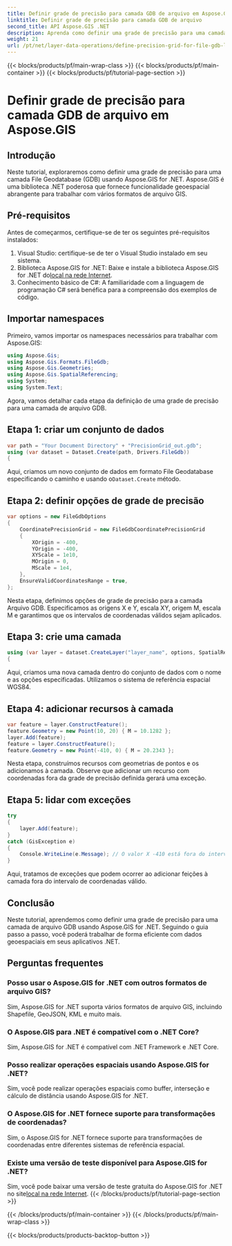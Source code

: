 ```yaml
---
title: Definir grade de precisão para camada GDB de arquivo em Aspose.GIS
linktitle: Definir grade de precisão para camada GDB de arquivo
second_title: API Aspose.GIS .NET
description: Aprenda como definir uma grade de precisão para uma camada File GDB usando Aspose.GIS for .NET. Siga nosso tutorial passo a passo.
weight: 21
url: /pt/net/layer-data-operations/define-precision-grid-for-file-gdb-layer/
---
```


{{< blocks/products/pf/main-wrap-class >}}
{{< blocks/products/pf/main-container >}}
{{< blocks/products/pf/tutorial-page-section >}}

# Definir grade de precisão para camada GDB de arquivo em Aspose.GIS

## Introdução
Neste tutorial, exploraremos como definir uma grade de precisão para uma camada File Geodatabase (GDB) usando Aspose.GIS for .NET. Aspose.GIS é uma biblioteca .NET poderosa que fornece funcionalidade geoespacial abrangente para trabalhar com vários formatos de arquivo GIS.
## Pré-requisitos
Antes de começarmos, certifique-se de ter os seguintes pré-requisitos instalados:
1. Visual Studio: certifique-se de ter o Visual Studio instalado em seu sistema.
2.  Biblioteca Aspose.GIS for .NET: Baixe e instale a biblioteca Aspose.GIS for .NET do[local na rede Internet](https://releases.aspose.com/gis/net/).
3. Conhecimento básico de C#: A familiaridade com a linguagem de programação C# será benéfica para a compreensão dos exemplos de código.
## Importar namespaces
Primeiro, vamos importar os namespaces necessários para trabalhar com Aspose.GIS:
```csharp
using Aspose.Gis;
using Aspose.Gis.Formats.FileGdb;
using Aspose.Gis.Geometries;
using Aspose.Gis.SpatialReferencing;
using System;
using System.Text;
```
Agora, vamos detalhar cada etapa da definição de uma grade de precisão para uma camada de arquivo GDB.
## Etapa 1: criar um conjunto de dados
```csharp
var path = "Your Document Directory" + "PrecisionGrid_out.gdb";
using (var dataset = Dataset.Create(path, Drivers.FileGdb))
{
```
 Aqui, criamos um novo conjunto de dados em formato File Geodatabase especificando o caminho e usando o`Dataset.Create` método.
## Etapa 2: definir opções de grade de precisão
```csharp
var options = new FileGdbOptions
{
    CoordinatePrecisionGrid = new FileGdbCoordinatePrecisionGrid
    {
        XOrigin = -400,
        YOrigin = -400,
        XYScale = 1e10,
        MOrigin = 0,
        MScale = 1e4,
    },
    EnsureValidCoordinatesRange = true,
};
```
Nesta etapa, definimos opções de grade de precisão para a camada Arquivo GDB. Especificamos as origens X e Y, escala XY, origem M, escala M e garantimos que os intervalos de coordenadas válidos sejam aplicados.
## Etapa 3: crie uma camada
```csharp
using (var layer = dataset.CreateLayer("layer_name", options, SpatialReferenceSystem.Wgs84))
{
```
Aqui, criamos uma nova camada dentro do conjunto de dados com o nome e as opções especificadas. Utilizamos o sistema de referência espacial WGS84.
## Etapa 4: adicionar recursos à camada
```csharp
var feature = layer.ConstructFeature();
feature.Geometry = new Point(10, 20) { M = 10.1282 };
layer.Add(feature);
feature = layer.ConstructFeature();
feature.Geometry = new Point(-410, 0) { M = 20.2343 };
```
Nesta etapa, construímos recursos com geometrias de pontos e os adicionamos à camada. Observe que adicionar um recurso com coordenadas fora da grade de precisão definida gerará uma exceção.
## Etapa 5: lidar com exceções
```csharp
try
{
    layer.Add(feature);
}
catch (GisException e)
{
    Console.WriteLine(e.Message); // O valor X -410 está fora do intervalo válido.
}
```
Aqui, tratamos de exceções que podem ocorrer ao adicionar feições à camada fora do intervalo de coordenadas válido.
## Conclusão
Neste tutorial, aprendemos como definir uma grade de precisão para uma camada de arquivo GDB usando Aspose.GIS for .NET. Seguindo o guia passo a passo, você poderá trabalhar de forma eficiente com dados geoespaciais em seus aplicativos .NET.
## Perguntas frequentes
### Posso usar o Aspose.GIS for .NET com outros formatos de arquivo GIS?
Sim, Aspose.GIS for .NET suporta vários formatos de arquivo GIS, incluindo Shapefile, GeoJSON, KML e muito mais.
### O Aspose.GIS para .NET é compatível com o .NET Core?
Sim, Aspose.GIS for .NET é compatível com .NET Framework e .NET Core.
### Posso realizar operações espaciais usando Aspose.GIS for .NET?
Sim, você pode realizar operações espaciais como buffer, interseção e cálculo de distância usando Aspose.GIS for .NET.
### O Aspose.GIS for .NET fornece suporte para transformações de coordenadas?
Sim, o Aspose.GIS for .NET fornece suporte para transformações de coordenadas entre diferentes sistemas de referência espacial.
### Existe uma versão de teste disponível para Aspose.GIS for .NET?
Sim, você pode baixar uma versão de teste gratuita do Aspose.GIS for .NET no site[local na rede Internet](https://releases.aspose.com/gis/net/).
{{< /blocks/products/pf/tutorial-page-section >}}

{{< /blocks/products/pf/main-container >}}
{{< /blocks/products/pf/main-wrap-class >}}

{{< blocks/products/products-backtop-button >}}
